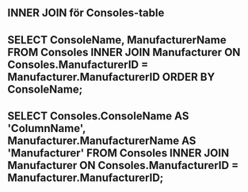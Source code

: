 INNER JOIN för Consoles-table
--------------------------------------------------------------------
SELECT ConsoleName, ManufacturerName
FROM Consoles
INNER JOIN Manufacturer
ON Consoles.ManufacturerID = Manufacturer.ManufacturerID
ORDER BY ConsoleName;
--------------------------------------------------------------------
SELECT Consoles.ConsoleName AS 'ColumnName', Manufacturer.ManufacturerName AS 'Manufacturer'
FROM Consoles
INNER JOIN Manufacturer
ON Consoles.ManufacturerID = Manufacturer.ManufacturerID;
--------------------------------------------------------------------